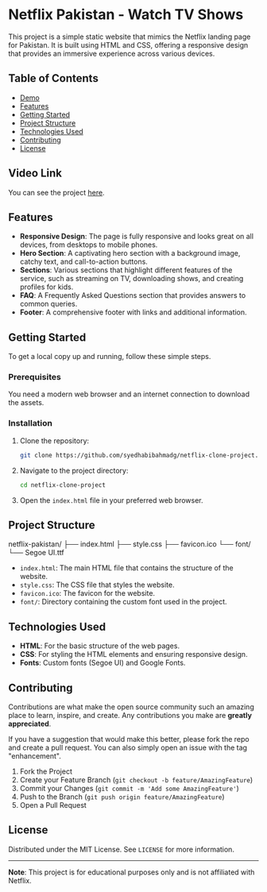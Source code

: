 # Netflix Pakistan - Watch TV Shows

This project is a simple static website that mimics the Netflix landing page for Pakistan. It is built using HTML and CSS, offering a responsive design that provides an immersive experience across various devices. 

## Table of Contents

- [Demo](#demo)
- [Features](#features)
- [Getting Started](#getting-started)
- [Project Structure](#project-structure)
- [Technologies Used](#technologies-used)
- [Contributing](#contributing)
- [License](#license)

## Video Link

You can see the project [here](#).

## Features

- **Responsive Design**: The page is fully responsive and looks great on all devices, from desktops to mobile phones.
- **Hero Section**: A captivating hero section with a background image, catchy text, and call-to-action buttons.
- **Sections**: Various sections that highlight different features of the service, such as streaming on TV, downloading shows, and creating profiles for kids.
- **FAQ**: A Frequently Asked Questions section that provides answers to common queries.
- **Footer**: A comprehensive footer with links and additional information.

## Getting Started

To get a local copy up and running, follow these simple steps.

### Prerequisites

You need a modern web browser and an internet connection to download the assets.

### Installation

1. Clone the repository:
    ```bash
    git clone https://github.com/syedhabibahmadg/netflix-clone-project.git
    ```
2. Navigate to the project directory:
    ```bash
    cd netflix-clone-project
    ```
3. Open the `index.html` file in your preferred web browser.

## Project Structure
netflix-pakistan/
├── index.html
├── style.css
├── favicon.ico
└── font/
└── Segoe UI.ttf

- `index.html`: The main HTML file that contains the structure of the website.
- `style.css`: The CSS file that styles the website.
- `favicon.ico`: The favicon for the website.
- `font/`: Directory containing the custom font used in the project.

## Technologies Used

- **HTML**: For the basic structure of the web pages.
- **CSS**: For styling the HTML elements and ensuring responsive design.
- **Fonts**: Custom fonts (Segoe UI) and Google Fonts.

## Contributing

Contributions are what make the open source community such an amazing place to learn, inspire, and create. Any contributions you make are **greatly appreciated**.

If you have a suggestion that would make this better, please fork the repo and create a pull request. You can also simply open an issue with the tag "enhancement".

1. Fork the Project
2. Create your Feature Branch (`git checkout -b feature/AmazingFeature`)
3. Commit your Changes (`git commit -m 'Add some AmazingFeature'`)
4. Push to the Branch (`git push origin feature/AmazingFeature`)
5. Open a Pull Request

## License

Distributed under the MIT License. See `LICENSE` for more information.

---

**Note**: This project is for educational purposes only and is not affiliated with Netflix.

